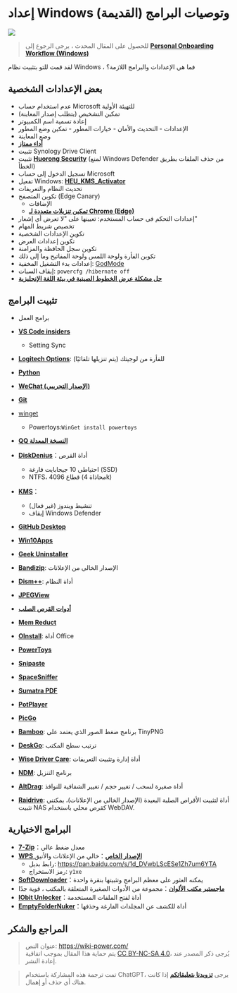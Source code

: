 # إعداد Windows وتوصيات البرامج (القديمة)

![](https://wiki-media-1253965369.cos.ap-guangzhou.myqcloud.com/img/20210117142759.jpg)

> للحصول على المقال المحدث ، يرجى الرجوع إلى [**Personal Onboarding Workflow (Windows)**](https://wiki-power.com/ar/Personal_Onboarding_Workflow_%28Windows%29/)

لقد قمت للتو بتثبيت نظام Windows ، فما هي الإعدادات والبرامج اللازمة؟

## بعض الإعدادات الشخصية

- عدم استخدام حساب Microsoft للتهيئة الأولية
- تمكين التشخيص (يتطلب إصدار المعاينة)
- إعادة تسمية اسم الكمبيوتر
- الإعدادات - التحديث والأمان - خيارات المطور - تمكين وضع المطور
- وضع المعاينة
- [**أداء ممتاز**](https://bobi.site/archives/875)
- تثبيت Synology Drive Client
- تثبيت [**Huorong Security**](https://www.huorong.cn/) (لمنع Windows Defender من حذف الملفات بطريق الخطأ)
- تسجيل الدخول إلى حساب Microsoft
- تفعيل Windows: [**HEU_KMS_Activator**](https://github.com/zbezj/HEU_KMS_Activator)
- تحديث النظام والتعريفات
- تكوين المتصفح (Edge Canary)
  - الإضافات
  - [**تمكين تنزيلات متعددة لـ Chrome (Edge)**](https://wiki-power.com/ar/%E5%BC%80%E5%90%AFChrome%EF%BC%88Edge%EF%BC%89%E5%A4%9A%E7%BA%BF%E7%A8%8B%E4%B8%8B%E8%BD%BD)
- إعدادات التحكم في حساب المستخدم: تعيينها على "لا تعرض أي إشعار"
- تخصيص شريط المهام
- تكوين الإعدادات الشخصية
- تكوين إعدادات العرض
- تكوين سجل الحافظة والمزامنة
- تكوين الفأرة ولوحة اللمس ولوحة المفاتيح وما إلى ذلك
- إعدادات بدء التشغيل المخفية: [GodMode](https://github.com/linyuxuanlin/File-host/tree/main/software/GodMode.lnk)
- إيقاف السبات: `powercfg /hibernate off`
- [**حل مشكلة عرض الخطوط الصينية في بيئة اللغة الإنجليزية**](https://blog.csdn.net/amoscn/article/details/106224359)

## تثبيت البرامج

- برامج العمل
- [**VS Code insiders**](https://code.visualstudio.com/docs/?dv=win64&build=insiders)
  - Setting Sync
- [**Logitech Options**](https://www.logitech.com.cn/zh-cn/product/options): للفأرة من لوجيتك (يتم تنزيلها تلقائيًا)
- [**Python**](https://www.microsoft.com/zh-cn/p/python-39/9p7qfqmjrfp7?rtc=1&activetab=pivot:overviewtab)
- [**WeChat (الإصدار التجريبي)**](https://dldir1.qq.com/weixin/Windows/Beta/WeChatBeta.exe)
- [**Git**](https://git-scm.com/downloads)
- [winget](https://www.microsoft.com/zh-cn/p/app-installer/9nblggh4nns1?ocid=9nblggh4nns1_ORSEARCH_Bing&rtc=2&activetab=pivot:overviewtab)
  - Powertoys:`WinGet install powertoys`
- [**QQ النسخة المعدلة**](https://github.com/linyuxuanlin/File-host/blob/main/software/QQ%209.4.2.27666%20Lite-20210118%20by%20flighty-Q.exe)

- [**DiskDenius**](https://www.diskgenius.cn/download.php)：أداة القرص
  - احتياطي 10 جيجابايت فارغة (SSD)
  - NTFS، 4096 قطاع (محاذاة 4k)
- [**KMS**](https://github.com/linyuxuanlin/File-host/tree/main/software/KMS.exe)：

  - تنشيط ويندوز (غير فعال)
  - إيقاف Windows Defender

- [**GitHub Desktop**](https://desktop.github.com)

- [**Win10Apps**](https://github.com/linyuxuanlin/File-host/tree/main/software/Win10Apps.exe)
- [**Geek Uninstaller**](https://github.com/linyuxuanlin/File-host/tree/main/software/geekuninstaller.exe)
- [**Bandizip**](https://github.com/linyuxuanlin/File-host/tree/main/software/Bandizip.exe): الإصدار الخالي من الإعلانات
- [**Dism++**](https://www.chuyu.me/zh-Hans/): أداة النظام
- [**JPEGView**](https://github.com/linyuxuanlin/File-host/tree/main/software/JPEGView64.zip)
- [**أدوات القرص الصلب**](http://www.kbtool.cn/down.php)
- [**Mem Reduct**](https://github.com/henrypp/memreduct/releases)
- [**OInstall**](https://github.com/linyuxuanlin/File-host/tree/main/software/OInstall.exe): أداة Office
- [**PowerToys**](https://github.com/microsoft/PowerToys/releases/)
- [**Snipaste**](https://zh.snipaste.com/download.html)
- [**SpaceSniffer**](https://github.com/linyuxuanlin/File-host/tree/main/software/SpaceSniffer.exe)
- [**Sumatra PDF**](https://www.sumatrapdfreader.org/download-free-pdf-viewer.html)
- [**PotPlayer**](https://daumpotplayer.com/download/)
- [**PicGo**](https://github.com/Molunerfinn/PicGo/releases/tag/v2.3.0-beta.4)
- [**Bamboo**](https://christopherwk210.github.io/bamboo/): برنامج ضغط الصور الذي يعتمد على TinyPNG
- [**DeskGo**](https://pm.myapp.com/invc/xfspeed/qqpcmgr/data/DeskGo_2_9_1051_127_lite.exe): ترتيب سطح المكتب
- [**Wise Driver Care**](https://github.com/linyuxuanlin/File-host/blob/main/software/Wise%20Driver%20Care.zip): أداة إدارة وتثبيت التعريفات
- [**NDM**](https://www.neatdownloadmanager.com/index.php/en/): برنامج التنزيل
- [**AltDrag**](https://github.com/linyuxuanlin/File-host/tree/main/software/AltDrag.exe): أداة صغيرة لسحب / تغيير حجم / تغيير الشفافية للنوافذ
- [**Raidrive**](https://github.com/linyuxuanlin/File-host/blob/main/software/raidrive-2020-6-80.exe): أداة لتثبيت الأقراص الصلبة البعيدة (الإصدار الخالي من الإعلانات)، يمكنني تثبيت NAS كقرص محلي باستخدام WebDAV. 

## البرامج الاختيارية

- [**7-Zip**](https://github.com/linyuxuanlin/File-host/tree/main/software/7z.exe)：معدل ضغط عالي
- [**WPS الإصدار الخاص**](http://wpspro.support.wps.cn/gov/guangdong/chaozhou/installation/WPS%20Office%202019%20%E4%B8%93%E4%B8%9A%E7%89%88%EF%BC%88%E6%BD%AE%E5%B7%9E%E5%B8%82%E5%85%9A%E6%94%BF%E6%9C%BA%E5%85%B3%E5%8D%95%E4%BD%8D%EF%BC%89.exe)：خالي من الإعلانات والأنيق
  - رابط بديل: https://pan.baidu.com/s/1d_DVwbLScESe1Zh7um6YTA
  - رمز الاستخراج: `y1xe`
- [**SoftDownloader**](https://github.com/linyuxuanlin/File-host/tree/main/software/SoftDownloader.zip)：يمكنه العثور على معظم البرامج وتثبيتها بنقرة واحدة
- [**ماجستير مكتب الألوان**](https://github.com/linyuxuanlin/File-host/tree/main/software/OfficeBox.zip)：مجموعة من الأدوات الصغيرة المتعلقة بالمكتب ، قوية جدًا
- [**IObit Unlocker**](https://github.com/linyuxuanlin/File-host/tree/main/software/IObit_Unlocker.exe)：أداة لفتح الملفات المستخدمة
- [**EmptyFolderNuker**](https://github.com/linyuxuanlin/File-host/tree/main/software/EmptyFolderNuker.exe)：أداة للكشف عن المجلدات الفارغة وحذفها

## المراجع والشكر

> عنوان النص: <https://wiki-power.com/>  
> يتم حماية هذا المقال بموجب اتفاقية [CC BY-NC-SA 4.0](https://creativecommons.org/licenses/by/4.0/deed.zh)، يُرجى ذكر المصدر عند إعادة النشر.

> تمت ترجمة هذه المشاركة باستخدام ChatGPT، يرجى [**تزويدنا بتعليقاتكم**](https://github.com/linyuxuanlin/Wiki_MkDocs/issues/new) إذا كانت هناك أي حذف أو إهمال.